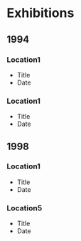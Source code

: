 # Exhibitions

## 1994

### Location1

* Title
* Date
 
### Location1

* Title
* Date
 
## 1998

### Location1

* Title
* Date
 
### Location5

* Title
* Date
 
